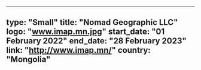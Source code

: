 
---
type: "Small"
title: "Nomad Geographic LLC"
logo: "www.imap.mn.jpg"
start_date: "01 February 2022"
end_date: "28 February 2023"
link: "http://www.imap.mn/"
country: "Mongolia"
---
